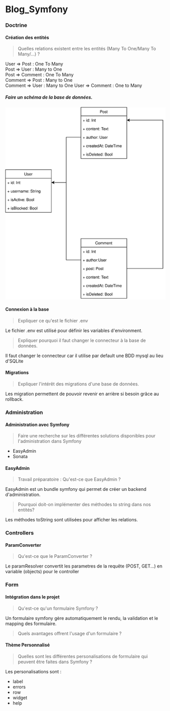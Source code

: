 # Blog_Symfony

### Doctrine

#### Création des entités

>Quelles relations existent entre les entités (Many To One/Many To Many/...) ? 

User => Post : One To Many  
Post => User : Many to One  
Post => Comment : One To Many  
Comment => Post : Many to One  
Comment => User : Many to One
User => Comment : One to Many

##### Faire un schéma de la base de données.

![schema BDD](resources/Blog.svg)

#### Connexion à la base

>Expliquer ce qu'est le fichier .env

Le fichier .env est utilisé pour définir les variables d'environment.

>Expliquer pourquoi il faut changer le connecteur à la base de données.

Il faut changer le connecteur car il utilise par default une BDD mysql au lieu d'SQLite

#### Migrations

>Expliquer l'intérêt des migrations d'une base de données.

Les migration permettent de pouvoir revenir en arrière si besoin grâce au rollback.

### Administration

#### Administration avec Symfony

>Faire une recherche sur les différentes solutions disponibles pour l'administration dans Symfony

* EasyAdmin
* Sonata

#### EasyAdmin

>Travail préparatoire : Qu'est-ce que EasyAdmin ?

EasyAdmin est un bundle symfony qui permet de créer un backend d'administration.

>Pourquoi doit-on implémenter des méthodes to string dans nos entités?

Les méthodes toString sont utilisées pour afficher les relations.

### Controllers

#### ParamConverter

>Qu'est-ce que le ParamConverter ?

Le paramResolver convertit les parametres de la requête (POST, GET...) en variable (objects) pour le controller

### Form

#### Intégration dans le projet

>Qu'est-ce qu'un formulaire Symfony ?

Un formulaire symfony gère automatiquement le rendu, la validation et le mapping des formulaire.

>Quels avantages offrent l'usage d'un formulaire ?



#### Thème Personnalisé

>Quelles sont les différentes personalisations de formulaire qui peuvent être faites dans Symfony ?

Les personalisations sont :
* label
* errors
* row
* widget
* help